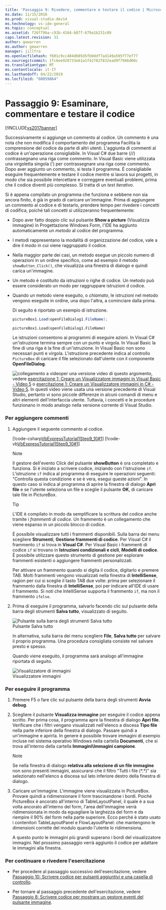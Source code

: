 ```yaml
---
title: 'Passaggio 9: Rivedere, commentare e testare il codice | Microsoft Docs'
ms.date: 11/15/2016
ms.prod: visual-studio-dev14
ms.technology: vs-ide-general
ms.topic: conceptual
ms.assetid: f26f79ba-c91b-4164-b87f-679a1b231c09
caps.latest.revision: 31
author: gewarren
ms.author: gewarren
manager: jillfra
ms.openlocfilehash: f601c9cc404d605d5fb0ddf7ad149a595f77ef77
ms.sourcegitcommit: 1fc6ee928733e61a1f42782f832ead9f7946d00c
ms.translationtype: MT
ms.contentlocale: it-IT
ms.lasthandoff: 04/22/2019
ms.locfileid: "60059864"
---
```

# <a name="step-9-review-comment-and-test-your-code"></a>Passaggio 9: Esaminare, commentare e testare il codice
[!INCLUDE[vs2017banner](../includes/vs2017banner.md)]

Successivamente si aggiunge un commento al codice. Un commento è una nota che non modifica il comportamento del programma Facilita la comprensione del codice da parte di altri utenti. L'aggiunta di commenti al codice è un'operazione consigliabile. In Visual C# due barre (//) contrassegnano una riga come commento. In Visual Basic viene utilizzata una virgoletta singola (') per contrassegnare una riga come commento. Dopo aver aggiunto un commento, si testa il programma. È consigliabile eseguire frequentemente e testare il codice mentre si lavora sui progetti, in modo che sia possibile intercettare e correggere eventuali problemi, prima che il codice diventi più complesso. Si tratta di un *test iterativo*.  
  
 Si è appena compilato un programma che funziona e sebbene non sia ancora finito, è già in grado di caricare un'immagine. Prima di aggiungere un commento al codice e di testarlo, prendere tempo per rivedere i concetti di codifica, poiché tali concetti si utilizzeranno frequentemente:  
  
- Dopo aver fatto doppio clic sul pulsante **Show a picture** (Visualizza immagine) in Progettazione Windows Form, l'IDE ha aggiunto automaticamente un *metodo* al codice del programma.  
  
- I metodi rappresentano la modalità di organizzazione del codice, vale a dire il modo in cui viene raggruppato il codice.  
  
- Nella maggior parte dei casi, un metodo esegue un piccolo numero di operazioni in un ordine specifico, come ad esempio il metodo `showButton_Click()`, che visualizza una finestra di dialogo e quindi carica un'immagine.  
  
- Un metodo è costituito da *istruzioni* o righe di codice. Un metodo può essere considerato un modo per raggruppare istruzioni d codice.  
  
- Quando un metodo viene eseguito, o *chiamato*, le istruzioni nel metodo vengono eseguite in ordine, una dopo l'altra, a cominciare dalla prima.  
  
   Di seguito è riportato un esempio di istruzione.  
  
  ```csharp  
  pictureBox1.Load(openFileDialog1.FileName);  
  ```  
  
  ```vb  
  pictureBox1.Load(openFileDialog1.FileName)  
  ```  
  
   Le istruzioni consentono ai programmi di eseguire azioni. In Visual C# un'istruzione termina sempre con un punto e virgola. In Visual Basic la fine di una riga è la fine di un'istruzione. In Visual Basic non sono necessari punti e virgola. L'istruzione precedente indica al controllo `PictureBox` di caricare il file selezionato dall'utente con il componente **OpenFileDialog**.  
  
  ![collegamento a video](../data-tools/media/playvideo.gif "PlayVideo")per una versione video di questo argomento, vedere [esercitazione 1: Creare un Visualizzatore immagini in Visual Basic - Video 5](http://go.microsoft.com/fwlink/?LinkId=205216) o [esercitazione 1: Creare un Visualizzatore immagini in C# -Video 5](http://go.microsoft.com/fwlink/?LinkId=205206). In questi video viene usata una versione precedente di Visual Studio, pertanto vi sono piccole differenze in alcuni comandi di menu e altri elementi dell'interfaccia utente. Tuttavia, i concetti e le procedure funzionano in modo analogo nella versione corrente di Visual Studio.  
  
### <a name="to-add-comments"></a>Per aggiungere commenti  
  
1. Aggiungere il seguente commento al codice.  
  
     [!code-csharp[VbExpressTutorial1Step9_10#1](../snippets/csharp/VS_Snippets_VBCSharp/vbexpresstutorial1step9_10/cs/form1.cs#1)]
     [!code-vb[VbExpressTutorial1Step9_10#1](../snippets/visualbasic/VS_Snippets_VBCSharp/vbexpresstutorial1step9_10/vb/form1.vb#1)]  
  
    > [!NOTE]
    >  Il gestore dell'evento Click del pulsante **showButton** è ora completato e funziona. Si è iniziato a scrivere codice, iniziando con l'istruzione `if`. L'istruzione `if` indica al programma di eseguire le operazioni seguenti: "Controlla questa condizione e se è vera, esegui queste azioni". In questo caso si indica al programma di aprire la finestra di dialogo **Apri file** e se l'utente seleziona un file e sceglie il pulsante **OK**, di caricare tale file in PictureBox.  
  
    > [!TIP]
    >  L'IDE è compilato in modo da semplificare la scrittura del codice anche tramite i *frammenti di codice*. Un frammento è un collegamento che viene espanso in un piccolo blocco di codice.  
    >   
    >  È possibile visualizzare tutti i frammenti disponibili. Sulla barra dei menu scegliere **Strumenti**, **Gestione frammenti di codice**. Per Visual C# il frammento `if` si trova in **Visual C#**. Per Visual Basic i frammenti di codice `if` si trovano in **Istruzioni condizionali e cicli**, **Modelli di codice**. È possibile utilizzare questo strumento di gestione per esplorare frammenti esistenti o aggiungere frammenti personalizzati.  
    >   
    >  Per attivare un frammento quando si digita il codice, digitarlo e premere TAB. Molti frammenti vengono visualizzati nella finestra di **IntelliSense**, ragion per cui si sceglie il tasto TAB due volte: prima per selezionare il frammento dalla finestra di **IntelliSense**, poi per indicare all'IDE di usare il frammento. Si noti che IntelliSense supporta il frammento `if`, ma non il frammento `ifelse`.  
  
2. Prima di eseguire il programma, salvarlo facendo clic sul pulsante della barra degli strumenti **Salva tutto**, visualizzato di seguito.  
  
     ![Pulsante sulla barra degli strumenti Salva tutto](../ide/media/express-iconsaveall.png "Express_IconSaveAll")  
Pulsante Salva tutto  
  
     In alternativa, sulla barra dei menu scegliere **File**, **Salva tutto** per salvare il proprio programma. Una procedura consigliata consiste nel salvare presto e spesso.  
  
     Quando viene eseguito, il programma sarà analogo all'immagine riportata di seguito.  
  
     ![Visualizzatore di immagini](../ide/media/express-pictureviewerdonerun.png "Express_PictureViewerDoneRun")  
Visualizzatore immagini  
  
### <a name="to-test-your-program"></a>Per eseguire il programma  
  
1. Premere F5 o fare clic sul pulsante della barra degli strumenti **Avvia debug**.  
  
2. Scegliere il pulsante **Visualizza immagine** per eseguire il codice appena scritto. Per prima cosa, il programma apre la finestra di dialogo **Apri file**. Verificare che i filtri vengano visualizzati nell'elenco a discesa **Tipo file** nella parte inferiore della finestra di dialogo. Passare quindi a un'immagine e aprirla. In genere è possibile trovare immagini di esempio incluse nel sistema operativo Windows nella cartella **Documenti**, che si trova all'interno della cartella **Immagini\Immagini campione**.  
  
    > [!NOTE]
    >  Se nella finestra di dialogo **relativa alla selezione di un file immagine** non sono presenti immagini, assicurarsi che il filtro "Tutti i file (*.\*)" sia selezionato nell'elenco a discesa sul lato inferiore destro della finestra di dialogo.  
  
3. Caricare un'immagine. L'immagine viene visualizzata in PictureBox. Provare quindi a ridimensionare il form trascinandone i bordi. Poiché PictureBox è ancorato all'interno di TableLayoutPanel, il quale è a sua volta ancorato all'interno del form, l'area dell'immagine verrà ridimensionata in modo da eguagliare la larghezza del form e da riempire il 90% del form nella parte superiore. Ecco perché è stato usato i contenitori TableLayoutPanel e FlowLayoutPanel: che mantengono le dimensioni corrette del modulo quando l'utente lo ridimensiona.  
  
     A questo punto le immagini più grandi superano i bordi del visualizzatore immagini. Nel prossimo passaggio verrà aggiunto il codice per adattare le immagini alla finestra.  
  
### <a name="to-continue-or-review"></a>Per continuare o rivedere l'esercitazione  
  
- Per procedere al passaggio successivo dell'esercitazione, vedere [Passaggio 10: Scrivere codice per pulsanti aggiuntivi e una casella di controllo](../ide/step-10-write-code-for-additional-buttons-and-a-check-box.md).  
  
- Per tornare al passaggio precedente dell'esercitazione, vedere [Passaggio 8: Scrivere codice per mostrare un gestore eventi del pulsante immagine](../ide/step-8-write-code-for-the-show-a-picture-button-event-handler.md).
